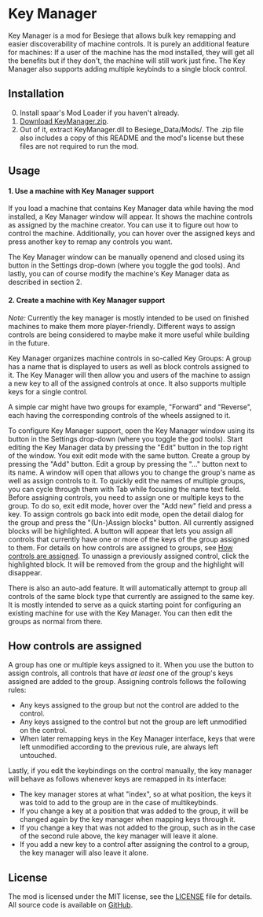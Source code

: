 # Key Manager

Key Manager is a mod for Besiege that allows bulk key remapping and easier discoverability of machine controls.
It is purely an additional feature for machines: If a user of the machine has the mod installed, they will get all the benefits
but if they don't, the machine will still work just fine.
The Key Manager also supports adding multiple keybinds to a single block control.

## Installation

0. Install spaar's Mod Loader if you haven't already.
1. [Download KeyManager.zip](https://github.com/spaar/key-manager-mod/releases/latest).
2. Out of it, extract KeyManager.dll to Besiege_Data/Mods/.
   The .zip file also includes a copy of this README and the mod's license but these files are not required to run the mod.
   
## Usage

#### 1. Use a machine with Key Manager support

If you load a machine that contains Key Manager data while having the mod installed, a Key Manager window will appear.
It shows the machine controls as assigned by the machine creator. You can use it to figure out how to control the machine.
Additionally, you can hover over the assigned keys and press another key to remap any controls you want.

The Key Manager window can be manually openend and closed using its button in the Settings drop-down (where you toggle the god tools).
And lastly, you can of course modify the machine's Key Manager data as described in section 2.

#### 2. Create a machine with Key Manager support

*Note:* Currently the key manager is mostly intended to be used on finished machines to make them more player-friendly.
Different ways to assign controls are being considered to maybe make it more useful while building in the future.

Key Manager organizes machine controls in so-called Key Groups: A group has a name that is displayed to users as well as block controls assigned to it.
The Key Manager will then allow you and users of the machine to assign a new key to all of the assigned controls at once.
It also supports multiple keys for a single control.

A simple car might have two groups for example, "Forward" and "Reverse", each having the corresponding controls of the wheels assigned to it.

To configure Key Manager support, open the Key Manager window using its button in the Settings drop-down (where you toggle the god tools).
Start editing the Key Manager data by pressing the "Edit" button in the top right of the window. You exit edit mode with the same button.
Create a group by pressing the "Add" button.
Edit a group by pressing the "..." button next to its name. A window will open that allows you to change the group's name as well as assign controls to it.
To quickly edit the names of multiple groups, you can cycle through them with Tab while focusing the name text field.
Before assigning controls, you need to assign one or multiple keys to the group. To do so, exit edit mode, hover over the "Add new" field and press a key.
To assign controls go back into edit mode, open the detail dialog for the group and press the "(Un-)Assign blocks" button. All currently assigned blocks will be highlighted.
A button will appear that lets you assign all controls that currently have one or more of the keys of the group assigned to them.
For details on how controls are assigned to groups, see [How controls are assigned](#how-controls-are-assigned).
To unassign a previously assigned control, click the highlighted block. It will be removed from the group and the highlight will disappear.

There is also an auto-add feature. It will automatically attempt to group all controls of the same block type that currently are assigned to the same key.
It is mostly intended to serve as a quick starting point for configuring an existing machine for use with the Key Manager. You can then edit the groups
as normal from there.

## How controls are assigned

A group has one or multiple keys assigned to it. When you use the button to assign controls, all controls that have _at least_ one of the group's keys assigned are added to the group.
Assigning controls follows the following rules:
- Any keys assigned to the group but not the control are added to the control.
- Any keys assigned to the control but not the group are left unmodified on the control.
- When later remapping keys in the Key Manager interface, keys that were left unmodified according to the previous rule, are always left untouched.

Lastly, if you edit the keybindings on the control manually, the key manager will behave as follows whenever keys are remapped in its interface:
- The key manager stores at what "index", so at what position, the keys it was told to add to the group are in the case of multikeybinds.
- If you change a key at a position that was added to the group, it will be changed again by the key manager when mapping keys through it.
- If you change a key that was not added to the group, such as in the case of the second rule above, the key manager will leave it alone.
- If you add a new key to a control after assigning the control to a group, the key manager will also leave it alone.


## License

The mod is licensed under the MIT license, see the [LICENSE](./LICENSE) file for details.
All source code is available on [GitHub](https://github.com/spaar/key-manager-mod/).